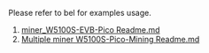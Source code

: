 Please refer to bel for examples usage.

1. [miner_W5100S-EVB-Pico Readme.md][link-miner_W5100S-EVB-Pico_Readme]
2. [Multiple miner W5100S-Pico-Mining Readme.md][link-miner_W5100S-EVB-Pico-Multi_Readme]

<!--
Link
-->
[link-miner_W5100S-EVB-Pico_Readme]: https://github.com/Wiznet/RP2040-HAT-MINING-C/tree/main/examples/miner_W5100S-EVB-Pico/README.md

[link-miner_W5100S-EVB-Pico-Multi_Readme]: https://github.com/Wiznet/RP2040-HAT-MINING-C/tree/main/examples/minerMaster/README.md
